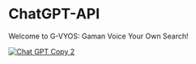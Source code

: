 # ChatGPT-API

Welcome to G-VYOS: Gaman Voice Your Own Search!

[![Chat GPT Copy 2](https://gvyos.s3.amazonaws.com/LOGO+GAMAN+GVYOS+2023.jpg)](https://www.youtube.com/watch?v=zQvdpI0hgSo)
